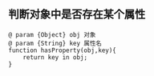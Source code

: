 ## 判断对象中是否存在某个属性

```
@ param {Object} obj 对象
@ param {String} key 属性名
function hasProperty(obj,key){
	return key in obj;
}
```